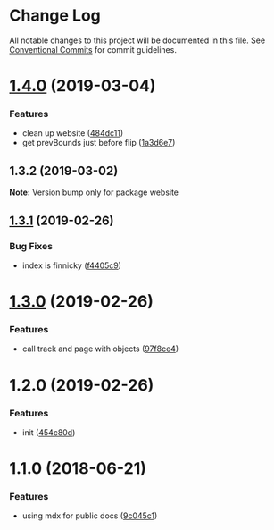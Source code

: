 # Change Log

All notable changes to this project will be documented in this file.
See [Conventional Commits](https://conventionalcommits.org) for commit guidelines.

# [1.4.0](https://github.com/morgs32/react-spring-flip/compare/website@1.3.2...website@1.4.0) (2019-03-04)


### Features

* clean up website ([484dc11](https://github.com/morgs32/react-spring-flip/commit/484dc11))
* get prevBounds just before flip ([1a3d6e7](https://github.com/morgs32/react-spring-flip/commit/1a3d6e7))





## 1.3.2 (2019-03-02)

**Note:** Version bump only for package website





## [1.3.1](https://github.com/morgs32/react-merge-metrics/compare/website@1.3.0...website@1.3.1) (2019-02-26)


### Bug Fixes

* index is finnicky ([f4405c9](https://github.com/morgs32/react-merge-metrics/commit/f4405c9))





# [1.3.0](https://github.com/morgs32/react-merge-metrics/compare/website@1.2.0...website@1.3.0) (2019-02-26)


### Features

* call track and page with objects ([97f8ce4](https://github.com/morgs32/react-merge-metrics/commit/97f8ce4))





# 1.2.0 (2019-02-26)


### Features

* init ([454c80d](https://github.com/morgs32/react-merge-metrics/commit/454c80d))





<a name="1.1.0"></a>
# 1.1.0 (2018-06-21)


### Features

* using mdx for public docs ([9c045c1](https://github.com/morgs32/hemingway/commit/9c045c1))
